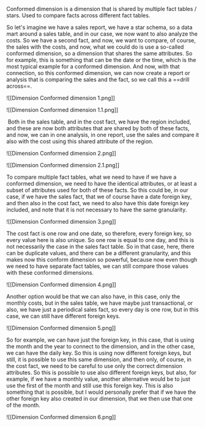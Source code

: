 Conformed dimension is a dimension that is shared by multiple fact tables / stars. Used to compare facts across different fact tables.

So let's imagine we have a sales report, we have a star schema, so a data mart around a sales table, and in our case, we now want to also analyze the costs. So we have a second fact, and now, we want to compare, of course, the sales with the costs, and now, what we could do is use a so-called conformed dimension, so a dimension that shares the same attributes. So for example, this is something that can be the date or the time, which is the most typical example for a conformed dimension. And now, with that connection, so this conformed dimension, we can now create a report or analysis that is comparing the sales and the fact, so we call this a ==drill across==.

![[Dimension Conformed dimension 1.png]]

![[Dimension Conformed dimension 1.1.png]]

 Both in the sales table, and in the cost fact, we have the region included, and these are now both attributes that are shared by both of these facts, and now, we can in one analysis, in one report, use the sales and compare it also with the cost using this shared attribute of the region.

![[Dimension Conformed dimension 2.png]]

![[Dimension Conformed dimension 2.1.png]]

To compare multiple fact tables, what we need to have if we have a conformed dimension, we need to have the identical attributes, or at least a subset of attributes used for both of these facts. So this could be, in our case, if we have the sales fact, that we of course have a date foreign key, and then also in the cost fact, we need to also have this date foreign key included, and note that it is not necessary to have the same granularity.

![[Dimension Conformed dimension 3.png]]

The cost fact is one row and one date, so therefore, every foreign key, so every value here is also unique. So one row is equal to one day, and this is not necessarily the case in the sales fact table. So in that case, here, there can be duplicate values, and there can be a different granularity, and this makes now this conform dimension so powerful, because now even though we need to have separate fact tables, we can still compare those values with these conformed dimensions.

![[Dimension Conformed dimension 4.png]]

Another option would be that we can also have, in this case, only the monthly costs, but in the sales table, we have maybe just transactional, or also, we have just a periodical sales fact, so every day is one row, but in this case, we can still have different foreign keys.

![[Dimension Conformed dimension 5.png]]

So for example, we can have just the foreign key, in this case, that is using the month and the year to connect to the dimension, and in the other case, we can have the daily key. So this is using now different foreign keys, but still, it is possible to use this same dimension, and then only, of course, in the cost fact, we need to be careful to use only the correct dimension attributes. So this is possible to use also different foreign keys, but also, for example, if we have a monthly value, another alternative would be to just use the first of the month and still use this foreign key. This is also something that is possible, but I would personally prefer that if we have the other foreign key also created in our dimension, that we then use that one of the month.

![[Dimension Conformed dimension 6.png]]